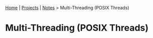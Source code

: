[Home](../../) | [Projects](../../projects) | [Notes](../) > Multi-Threading (POSIX Threads)

# Multi-Threading (POSIX Threads)
